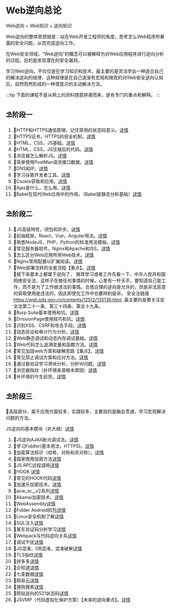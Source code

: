 # Web逆向总论

Web逆向 = Web知识 + 逆向知识

Web逆向的整体思想就是：站在Web开发工程师的角度，思考怎么Web程序所暴露的安全问题，从而完成逆向工作。

在Web安全领域，“Web逆向”的概念可以被解释为对Web应用程序进行逆向分析的过程，目的是发现潜在的安全漏洞。

学习Web逆向，不仅仅是在学习知识和技术，最主要的是灵活学会一种适合自己的解决逆向的规律，这种规律是在自己逐渐有宏观和微观的对Web安全逆向认知后，自然而然形成的一种潜意识的主动解决方法。

:::tip
下面的课程不是从网上的资料随意拼凑而来，是有专门的重点和解释。
:::

## ⛱阶段一

  1. 🎉HTTP和HTTPS通信原理，记住常用的状态码意义。[详情](./1_1.mdx)
  2. 🎉HTTPS证书，HTTPS的安全机制。[详情](./1_2.md)
  3. 🎉HTML，CSS，JS基础。[详情](./1_3.md)
  4. 🎉HTML，CSS，JS压缩后的代码。[详情](./1_4.md)
  5. 🎉浏览器怎么解析JS。[详情](./1_5.mdx)
  6. 🎉简单使用PostMan请求接口数据。[详情](./1_6.md)
  7. 🎉DNS和IP。[详情](./1_7.md)
  8. 🎉学习谷歌开发者工具。[详情](./1_8.md)
  9. 🎉Cookie获取和应用。[详情](./1_9.md)
  10. 🎉Ajax是什么，怎么用。[详情](./1_10.mdx)
  11. 🎉Babel在现代Web应用中的作用。（Babel是静态分析基础）[详情](./1_11.md)

## ⛱阶段二

  1. 🎉JS高级特性，闭包和异步。[详情](./2_1.md)
  2. 🎉前端框架，React，Vue，Angular用法。[详情](./2_2.md)
  3. 🎉熟悉NodeJS，PHP，Python的标准用法模板。[详情](./2_3.md)
  4. 🎉常见服务器软件，Nginx和Apache和ISS。[详情](./2_4.md)
  5. 🎉怎么区分Web应用所用Web技术。[详情](./2_5.md)
  6. 🎉Nginx常用配置以扩展阅读。[详情](./2_6.md)
  7. 🎉Web部署流转的全套流程【重点】。[详情](./2_7.md) <br/>
  🚩接下来基本上都属于逆向了，
  推荐学习或者工作先看一下，中华人民共和国网络安全法，这样子在做任何事情的时候，心里有一杆天平，要知道自己是工作，而不是为了工作做违法的事情。合情合理的逆向是允许的，但是非法恶意的获取使用是违法的，因此即使在工作中也要辨别是非。
  安全法链接 https://wglj.pds.gov.cn/contents/12512/135136.html ,最主要的是要关注安全法第二十一条、第三十四条、第五十九条。
  8. 🎉Burp Suite基本使用和坑。[详情](./2_8.md)
  9. 🎉DrissionPage使用技巧和坑。[详情](./2_9.md)
  10. 🎉识别XSS、CSRF和攻击手段。[详情](./2_10.mdx)
  11. 🎉动态验证和审计行为分析。[详情](./2_11.md)
  12. 🎉Web静态调试和动态内存调试基础。[详情](./2_12.md)
  13. 🎉Web代码怎么追溯变量和函数方法。[详情](./2_13.mdx)
  14. 🎉常见加固web方案和破解思路【重点】。[详情](./2_14.md)
  15. 🎉常见禁止调试方案和应对方法。[详情](./2_15.md)
  16. 🎉通过极验证学习滑块分析，分析W问题。[详情](./2_16.mdx)
  17. 🎉浏览器指纹（补环境来源根本原因）[详情](./2_17.mdx)
  18. 🎉补环境的今生前世。[详情](./2_18.mdx)
## ⛱阶段三

  🤔高级部分，属于应用方面较多，实践较多，主要目的是融会贯通，学习宏观解决问题的方法。
  
  JS逆向的基本模块（非大纲）[详情](./3_0.mdx)

  1. 🎉JS逆向AJAX断点调试法。[详情](./3_1.mdx)
  2. 🎉学习Fiddler(基本用法，HTTPS)。[详情](./3_2.md)
  3. 🎉加密算法知识（哈希，对称和非对称）。[详情](./3_3.md)
  4. 🎉国家商用加密方法[详情](./3_4.md) 
  5. 🎉JS RPC远程调用[详情](./3_5.md)
  6. 🎉HOOK [详情](./3_6.mdx)
  7. 🎉常见的HOOK代码[详情](./3_7.mdx)
  8. 🎉加速乐加密技术。[详情](./3_8.md)
  9. 🎉acw_sc__v2系列[详情](./3_9.md)
  10. 🎉Akamai加密技术。[详情](./3_10.md)
  11. 🎉WebAssembly[详情](./3_11.md)
  12. 🎉Fidder Android抓包[详情](./3_12.md)
  13. 🎉Linux安全机制了解[详情](./3_13.md)
  14. 🎉SQL注入[详情](./3_14.md)
  15. 🎉某东验证码分析学习[详情](./3_15.md)
  16. 🎉Webpack与代码逆向关系[详情](./3_16.mdx)
  17. 🎉调试干扰[详情](./3_17.md)
  18. 🎉JS混淆，OB混淆，混淆破解[详情](./3_18.md)
  19. 🎉TLS指纹[详情](./3_19.md)
  20. 🎉拼多多[详情](./3_20.mdx)
  21. 🎉企知道[详情](./3_21.mdx)
  22. 🎉七麦数据[详情](./3_22.mdx)
  23. 🎉网易云[详情](./3_23.mdx)
  24. 🎉搜狗搜索[详情](./3_24.mdx)
  25. 🎉网站逆向的521状态码[详情](./3_25.mdx)
  26. 🎉JSVMP（代码虚拟化保护方案）【未来的逆向重点】。[详情](./3_26.md)
